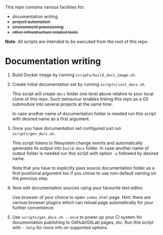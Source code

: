 This repo contains various facilities for:

* documentation writing
* ~~project automation~~
* ~~environment provisioning~~
* ~~other infrastructure related tools~~


**Note.** All scripts are intended to be executed from the root of this repo.


# Documentation writing

1. Build Docker image by running `scripts/build_docs_image.sh`.

1. Create initial documentation set by running `scripts/init_docs.sh`.

   This script will create `docs` folder one level above relative to your local clone of this
   repo. Such behaviour enables linking this repo as a Git submodule into several projects at
   the same time.

   In case another name of documentation folder is needed run this script with desired name
   as a first argument.

1. Once you have documentation set configured just run `scripts/gen_docs.sh`.

   This script listens to filesystem change events and automatically generates its output into
   `build-docs` folder. In case another name of output folder is needed run this script with
   option `-o` followed by desired name.

   Note that you have to explicitly pass source documentation folder as a first positional
   argument too if you chose to use non-default naming on the previous step.

1. Now edit documentation sources using your favourite text editor.

   Use browser of your choice to open `index.html` page. Hint: there are various browser
   plugins which can reload page automatically for your further convenience.

1. Use `scripts/gen_docs.sh --once` to power up your CI system for documentation publishing
   to GitHub/GitLab pages, etc. Run this script with `--help` for more info on supported
   options.

